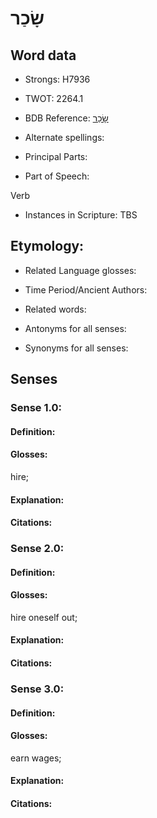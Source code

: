 # שָׂכַר

<!-- Status: S2="NeedsEdits" -->
<!-- Lexica used for edits:   -->

## Word data

* Strongs: H7936

* TWOT: 2264.1

* BDB Reference: [שָׂכַר](rc://en/bdb/dict/u.bk.aa)

* Alternate spellings:

* Principal Parts:

* Part of Speech:

Verb

* Instances in Scripture: TBS

## Etymology:

* Related Language glosses:

* Time Period/Ancient Authors:

* Related words:

* Antonyms for all senses:

* Synonyms for all senses:

## Senses

### Sense 1.0:

#### Definition:

#### Glosses:

hire; 

#### Explanation:

#### Citations:



### Sense 2.0:

#### Definition:

#### Glosses:

hire oneself out; 

#### Explanation:

#### Citations:



### Sense 3.0:

#### Definition:

#### Glosses:

earn wages; 

#### Explanation:

#### Citations:



